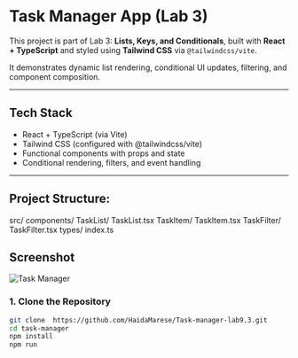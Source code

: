 # Task Manager App (Lab 3)

This project is part of Lab 3: **Lists, Keys, and Conditionals**, built with **React + TypeScript** and styled using **Tailwind CSS** via `@tailwindcss/vite`.

It demonstrates dynamic list rendering, conditional UI updates, filtering, and component composition.

---

##  Tech Stack

- React + TypeScript (via Vite)
- Tailwind CSS (configured with @tailwindcss/vite)
- Functional components with props and state
- Conditional rendering, filters, and event handling

---

## Project Structure: 

src/
  components/
    TaskList/
      TaskList.tsx
    TaskItem/
      TaskItem.tsx
    TaskFilter/
      TaskFilter.tsx
  types/
    index.ts

##  Screenshot


![Task Manager](src/assets/screenshot.png)


### 1. Clone the Repository

```bash
git clone  https://github.com/HaidaMarese/Task-manager-lab9.3.git
cd task-manager
npm install
npm run 


